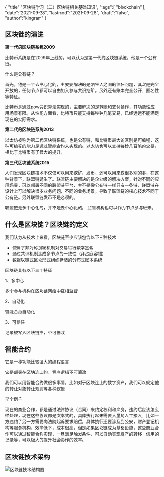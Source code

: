{
  "title":"区块链学习（二）区块链相关基础知识",
  "tags":[
    "blockchain"
  ],
  "date":"2021-09-28",
  "lastmod":"2021-09-28",
  "draft":"false",
  "author":"kingram"
}

## 区块链的演进

**第一代的区块链系统2009**

比特币系统是在2009年上线的，可以认为是第一代的区块链系统，他是一个公有链。

什么是公有链？

首先，他是一个去中心化的，主要要解决的是陌生人之间的信任问题，其次是完全开放的，任何节点都可以自由加入参与共识挖矿。另外还有账本完全公开，匿名性等特征。

比特币是通过pow共识算法实现的，主要解决的是转账和支付操作，其功能性应用场景有限。从性能方面看，比特币只能支持每秒钟几笔交易，已经远远不能满足现在的实际需求。

**第二代的区块链系统2013**

以太坊被称为第二代区块链系统，也是公有链，和比特币最大的区别是可编程，这种可编程的能力是通过智能合约来实现的。以太坊也可以支持每秒几百笔的交易，相比于比特币有了很大的提升。

**第三代区块链系统2015**

人们发现区块链技术不仅仅可以用来挖矿，发币，还可以用来做很多别的事，在这种背景下，联盟链诞生了。联盟链主要解决的是企业级的解决方案，针对不同的应用场景，可以部署不同的联盟链平台，并不是像公有链一样只有一条链，联盟链在设计上可以解决很多业务问题，不同的业务场景，导致了联盟链的核心技术不同于公有链。另外联盟链发币不是必须的。

联盟链是多中心化的，并不是去中心化的，  监管机构也可以作为节点参与进来。

## 什么是区块链？区块链的定义

我们认为从技术上来看，区块链至少应该包含以下三种技术

- 使用了非对称加密机制对交易进行数字签名
- 通过共识机制达成多节点的一致性（拜占庭容错）
- 数据以链式区块形式组织存储的分布式账本系统

区块链具有以下三个特征

1、多中心

多个参与机构在区块链网络中互相监督

2、自动化

智能合约自动化

3、可信任

记录被写入区块链中，不可篡改

 ## 智能合约

它是一种功能比较强大的编程语言

它是部署在区块连上的，程序逻辑不可篡改

我们可以用智能合约做很多事情，比如对于区块连上的数字资产，我们可以规定他的转让对象转让规则等各种逻辑

举个例子

现在的商业合作，都是通过法律协议（合同）来约定权利和义务，违约后应该怎么样处理，现在这些协议都是文本式的，具体执行起来需要大量的人工接入，比如一方违约了另一方需要向法院起诉要求赔偿，具体执行还要涉及到公安，财产登记机构等服务机构，效率低下，成本很高，但是如果区块链成为基础设施，这些商业合作可以通过智能合约实现，一旦满足触发条件，可以自动实现资产的转移，信用的记录等，可以极大的提升社会协作的效率。

## 区块链技术架构

![区块链技术结构图](./img/blockchain_s/bcstruct.png)

